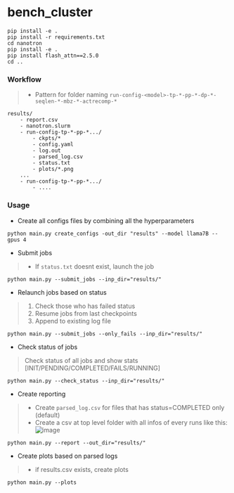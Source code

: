 # bench_cluster

```
pip install -e .
pip install -r requirements.txt
cd nanotron
pip install -e .
pip install flash_attn==2.5.0
cd ..
```

### Workflow

> - Pattern for folder naming `run-config-<model>-tp-*-pp-*-dp-*-seqlen-*-mbz-*-actrecomp-*`
```
results/
    - report.csv
    - nanotron.slurm
    - run-config-tp-*-pp-*.../
        - ckpts/*
        - config.yaml
        - log.out
        - parsed_log.csv
        - status.txt
        - plots/*.png
    ...
    - run-config-tp-*-pp-*.../
        - ....
```

### Usage

- Create all configs files by combining all the hyperparameters

```
python main.py create_configs -out_dir "results" --model llama7B --gpus 4
```
- Submit jobs
> - If `status.txt` doesnt exist, launch the job 
```
python main.py --submit_jobs --inp_dir="results/"
``` 
- Relaunch jobs based on status
> 1) Check those who has failed status
> 2) Resume jobs from last checkpoints
> 3) Append to existing log file

```
python main.py --submit_jobs --only_fails --inp_dir="results/"
```
- Check status of jobs
> Check status of all jobs and show stats [INIT/PENDING/COMPLETED/FAILS/RUNNING] 

```
python main.py --check_status --inp_dir="results/"
```   

- Create reporting
> - Create `parsed_log.csv` for files that has status=COMPLETED only (default)
> - Create a csv at top level folder with all infos of every runs like this: ![image](https://hackmd.io/_uploads/B13lzQkIC.png) 

```
python main.py --report --out_dir="results/"
```

- Create plots based on parsed logs
> - if results.csv exists, create plots

```
python main.py --plots
```
